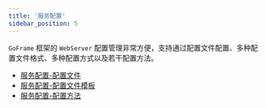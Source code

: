 ```yaml
---
title: '服务配置'
sidebar_position: 5
---
```


`GoFrame` 框架的 `WebServer` 配置管理非常方便，支持通过配置文件配置、多种配置文件格式、多种配置方式以及若干配置方法。

- [服务配置-配置文件](/docs/WEB服务开发/服务配置/服务配置-配置文件)
- [服务配置-配置文件模板](/docs/WEB服务开发/服务配置/服务配置-配置文件模板)
- [服务配置-配置方法](/docs/WEB服务开发/服务配置/服务配置-配置方法)